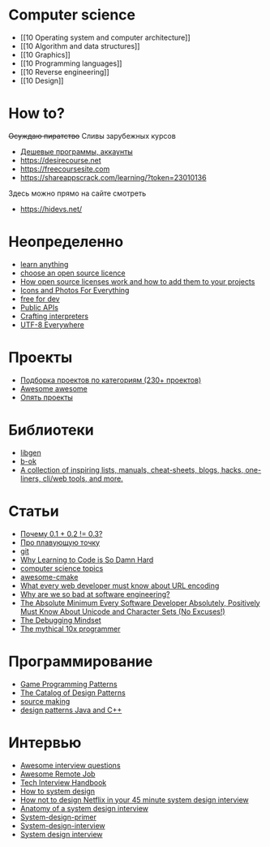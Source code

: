 # Computer science
- [[10 Operating system and computer architecture]]
- [[10 Algorithm and data structures]]
- [[10 Graphics]]
- [[10 Programming languages]]
- [[10 Reverse engineering]]
- [[10 Design]]

# How to?
~~Осуждаю пиратство~~ Сливы зарубежных курсов 
* [Дешевые программы, аккаунты](https://onehack.us)
* https://desirecourse.net
* https://freecoursesite.com
* https://shareappscrack.com/learning/?token=23010136

Здесь можно прямо на сайте смотреть
* https://hidevs.net/

# Неопределенно
* [learn anything](https://learn-anything.xyz)
* [choose an open source licence](https://choosealicense.com)
* [How open source licenses work and how to add them to your projects](https://www.freecodecamp.org/news/how-open-source-licenses-work-and-how-to-add-them-to-your-projects-34310c3cf94/)
* [Icons and Photos For Everything](https://thenounproject.com)
* [free for dev](https://github.com/ripienaar/free-for-dev/blob/master/README.md)
* [Public APIs](https://github.com/n0shake/Public-APIs)
* [Crafting interpreters](https://craftinginterpreters.com/contents.html)
* [UTF-8 Everywhere](https://utf8everywhere.org)

# Проекты
* [Подборка проектов по категориям (230+ проектов)](https://github.com/danistefanovic/build-your-own-x)
* [Awesome awesome](https://github.com/sindresorhus/awesome)
* [Опять проекты](https://github.com/tuvtran/project-based-learning)

# Библиотеки
* [libgen](https://libgen.is)
* [b-ok](https://b-ok.cc)
* [A collection of inspiring lists, manuals, cheat-sheets, blogs, hacks, one-liners, cli/web tools, and more.](https://github.com/trimstray/the-book-of-secret-knowledge)

# Статьи
* [Почему 0.1 + 0.2 != 0.3?](https://floating-point-gui.de/basic/)
* [Про плавующую точку](https://docs.oracle.com/cd/E19957-01/806-3568/ncg_goldberg.html)
* [git](https://stepik.org/course/3145/promo)
* [Why Learning to Code is So Damn Hard](https://www.thinkful.com/blog/why-learning-to-code-is-so-damn-hard/)
* [computer science topics](https://teachyourselfcs.com)
* [awesome-cmake](https://github.com/onqtam/awesome-cmake)
* [What every web developer must know about URL encoding](https://www.talisman.org/~erlkonig/misc/lunatech%5Ewhat-every-webdev-must-know-about-url-encoding/)
* [Why are we so bad at software engineering?](https://www.bitlog.com/2020/02/12/why-are-we-so-bad-at-software-engineering/)
* [The Absolute Minimum Every Software Developer Absolutely, Positively Must Know About Unicode and Character Sets (No Excuses!)](https://www.joelonsoftware.com/2003/10/08/the-absolute-minimum-every-software-developer-absolutely-positively-must-know-about-unicode-and-character-sets-no-excuses/)
* [The Debugging Mindset](https://queue.acm.org/detail.cfm?id=3068754)
* [The mythical 10x programmer](http://antirez.com/news/112)
 
  
# Программирование
* [Game Programming Patterns](http://gameprogrammingpatterns.com)
* [The Catalog of Design Patterns](https://refactoring.guru/design-patterns/catalog)
* [source making](https://sourcemaking.com)
* [design patterns Java and C++](http://www.vincehuston.org/dp/)

# Интервью
* [Awesome interview questions](https://github.com/MaximAbramchuck/awesome-interview-questions)
* [Awesome Remote Job](https://github.com/lukasz-madon/awesome-remote-job)
* [Tech Interview Handbook](https://github.com/yangshun/tech-interview-handbook)
* [How to system design](https://www.freecodecamp.org/news/how-to-system-design-dda63ed27e26)
* [How not to design Netflix in your 45 minute system design interview](https://hackernoon.com/how-not-to-design-netflix-in-your-45-minute-system-design-interview-64953391a054)
* [Anatomy of a system design interview](https://hackernoon.com/anatomy-of-a-system-design-interview-4cb57d75a53f)
* [System-design-primer](https://github.com/donnemartin/system-design-primer)
* [System-design-interview](https://github.com/checkcheckzz/system-design-interview)
* [System design interview](https://gmsservices.ru/blog/2016/06/16/system-design-interview)